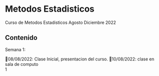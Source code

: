 # Metodos Estadisticos
Curso de Metodos Estadisticos Agosto Diciembre 2022

## Contenido

Semana 1:

📎08/08/2022: Clase Inicial, presentacion del curso.
📎10/08/2022: clase en sala de computo  
1
